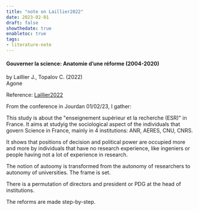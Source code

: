 ```yaml
---
title: "note on Laillier2022"
date: 2023-02-01
draft: false
showthedate: true
enabletoc: true
tags:
- literature-note
---
```


#### **Gouverner la science: Anatomie d’une réforme (2004-2020)**     
by Laillier J., Topalov C. (2022)         
Agone      

Reference: [Laillier2022](reference/Laillier2022.md)

From the conference in Jourdan 01/02/23, I gather:

This study is about the "enseignement supérieur et la recherche (ESR)" in France. It aims at studyig the sociological aspect of the individuals that govern Science in France, mainly in 4 institutions: ANR, AERES, CNU, CNRS. 

It shows that positions of decision and political power are occupied more and more by individuals that have no research experience, like ingeniers or people having not a lot of experience in research. 

The notion of autoomy is transformed from the autonomy of researchers to autonomy of universities. The frame is set. 

There is a permutation of directors and president or PDG at the head of institutions. 

The reforms are made step-by-step. 





